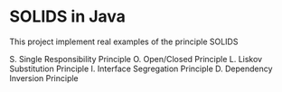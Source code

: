 # SOLIDS in Java

This project implement real examples of the principle SOLIDS

S. Single Responsibility Principle
O. Open/Closed Principle
L. Liskov Substitution Principle
I. Interface Segregation Principle
D. Dependency Inversion Principle
